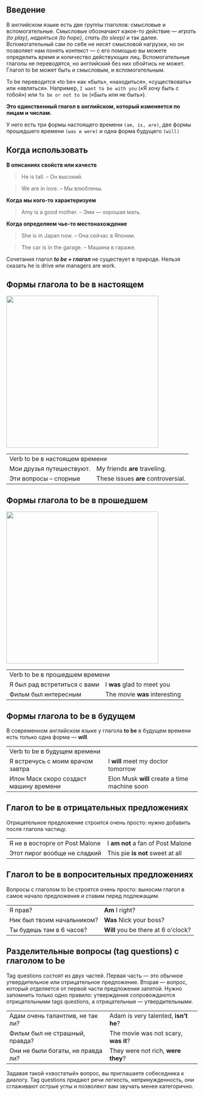 ## Введение

В английском языке есть две группы глаголов: смысловые и вспомогательные. Смысловые обозначают какое-то действие — *играть (to play)*, *надеяться (to hope)*, *спать (to sleep)* и так далее. Вспомогательный сам по себе не несет смысловой нагрузки, но он позволяет нам понять контекст — с его помощью вы можете определить время и количество действующих лиц. Вспомогательные глаголы не переводятся, но английский без них обойтись не может. Глагол to be может быть и смысловым, и вспомогательным.

To be переводится «to be» как «быть», «находиться», «существовать» или «являться». Например, `I want to be with you` («Я хочу быть с тобой») или `To be or not to be` («Быть или не быть»).

**Это единственный глагол в английском, который изменяется по лицам и числам.**

У него есть три формы настоящего времени `(am, is, are)`, две формы прошедшего времени `(was и were)` и одна форма будущего `(will)`

## Когда использовать

**В описаниях свойств или качеств**

>He is tall. – Он высокий.

>We are in love. – Мы влюблены.

**Когда мы кого-то характеризуем**

>Amy is a good mother. – Эми — хорошая мать.

**Когда определяем чье-то местонахождение**

>She is in Japan now. – Она сейчас в Японии.

>The car is in the garage. – Машина в гараже. 

Сочетания глагол ***to be + глагол*** не существует в природе. Нельзя сказать he is drive или managers are work. 

## Формы глагола to be в настоящем 

<img src="/assets/images/theory/english/to_be.png" alt="" style="width: 400px" />

<table>
    <tr>
        <td colspan="2">Verb to be в настоящем времени</td>
    </tr>
    <tr>
        <td>Мои друзья путешествуют.</td>
         <td>My friends <strong>are</strong> traveling.</td>
    </tr>
    <tr>
				<td>Эти вопросы – спорные</td>
        <td>These issues <strong>are</strong> controversial.</td>
    </tr>
</table>

## Формы глагола to be в прошедшем 

<img src="/assets/images/theory/english/to_be2.png" alt="" style="width: 400px" />

<table>
    <tr>
        <td colspan="2">Verb to be в прошедшем времени</td>
    </tr>
    <tr>
        <td>Я был рад встретиться с вами</td>
         <td>I <strong>was</strong> glad to meet you</td>
    </tr>
    <tr>
				<td>Фильм был интересным</td>
        <td>The movie <strong>was</strong> interesting</td>
    </tr>
</table>

## Формы глагола to be в будущем 

В современном английском языке у глагола **to be** в будущем времени есть только одна форма — **will**.

<table>
    <tr>
        <td colspan="2">Verb to be в будущем времени</td>
    </tr>
    <tr>
        <td>Я встречусь с моим врачом завтра</td>
         <td>I <strong>will</strong> meet my doctor tomorrow</td>
    </tr>
    <tr>
				<td>Илон Маск скоро  создаст машину времени</td>
        <td>Elon Musk <strong>will</strong> create a time machine soon</td>
    </tr>
</table>

## Глагол to be в отрицательных предложениях

Отрицательное предложение строится очень просто: нужно добавить после глагола частицу.

<table>
	<tr>
			<td>Я не в восторге от Post Malone</td>
			<td>I <strong>am not</strong> a fan of Post Malone</td>
	</tr>
	<tr>
			<td>Этот пирог вообще не сладкий</td>
			<td>This pie <strong>is not</strong> sweet at all</td>
	</tr>
</table>

## Глагол to be в вопросительных предложениях

Вопросы с глаголом to be строятся очень просто: выносим глагол в самое начало предложения и ставим перед подлежащим. 

<table>
	<tr>
			<td>Я прав?</td>
			<td><strong>Am</strong> I right?</td>
	</tr>
	<tr>
			<td>Ник был твоим начальником?</td>
			<td><strong>Was</strong> Nick your boss?</td>
	</tr>
		<tr>
			<td>Ты будешь там в 6 часов?</td>
			<td><strong>Will</strong> you be there at 6 o'clock?</td>
	</tr>
</table>

## Разделительные вопросы (tag questions) с глаголом to be

Tag questions состоят из двух частей. Первая часть — это обычное утвердительное или отрицательное предложение. Вторая — вопрос, который отделяется от первой части предложения запятой.
Нужно запомнить только одно правило: утверждения сопровождаются отрицательными tags questions, а отрицательные — утвердительными. 

<table>
	<tr>
			<td>Адам очень талантлив, не так ли?</td>
			<td>Adam is very talented,<strong> isn’t he</strong>?</td>
	</tr>
	<tr>
			<td>Фильм был не страшный, правда?</td>
			<td>The movie was not scary, <strong>was it</strong>?</td>
	</tr>
		<tr>
			<td>Они не были богаты, не правда ли?</td>
			<td>They were not rich, <strong>were they</strong>?</td>
	</tr>
</table>

Задавая такой «хвостатый» вопрос, вы приглашаете собеседника к диалогу. Tag questions придают речи легкость, непринужденность, они сглаживают острые углы и позволяют вам звучать менее категорично. 
